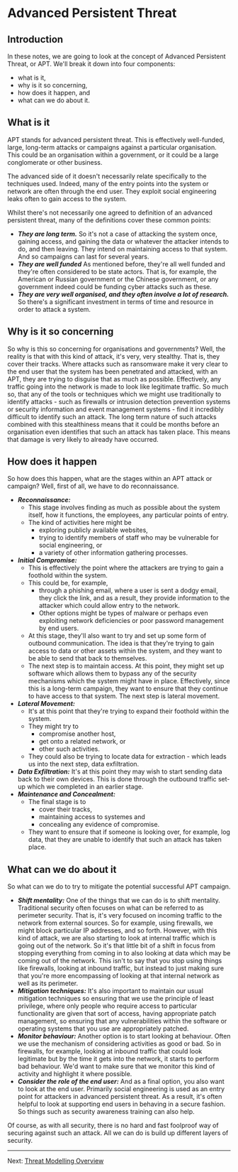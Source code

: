 # Advanced Persistent Threat

## Introduction

In these notes, we are going to look at the concept of Advanced Persistent Threat, or APT. We'll break it down into four components:
* what is it, 
* why is it so concerning, 
* how does it happen, and 
* what can we do about it. 

## What is it

APT stands for advanced persistent threat. This is effectively well-funded, large, long-term attacks or campaigns against a particular organisation. This could be an organisation within a government, or it could be a large conglomerate or other business. 

The advanced side of it doesn't necessarily relate specifically to the techniques used. Indeed, many of the entry points into the system or network are often through the end user. They exploit social engineering leaks often to gain access to the system. 

Whilst there's not necessarily one agreed to definition of an advanced persistent threat, many of the definitions cover these common points: 
* ***They are long term.*** So it's not a case of attacking the system once, gaining access, and gaining the data or whatever the attacker intends to do, and then leaving. They intend on maintaining access to that system. And so campaigns can last for several years. 
* ***They are well funded*** As mentioned before, they're all well funded and they're often considered to be state actors. That is, for example, the American or Russian government or the Chinese government, or any government indeed could be funding
cyber attacks such as these. 
* ***They are very well organised, and they often involve a lot of research.*** So there's a significant investment in terms of time and resource in order to attack a system.

## Why is it so concerning

So why is this so concerning for organisations and governments? Well, the reality is that with this kind of attack, it's very, very stealthy. That is, they cover their tracks. Where attacks such as ransomware make it very clear to the end user that the system has been penetrated and attacked, with an APT, they are trying to disguise that as much as possible. Effectively, any traffic going into the network is made to look like legitimate traffic. So much so, that any of the tools or techniques which we might use traditionally to identify attacks - such as firewalls or intrusion detection prevention systems or security information and event management systems - find it incredibly difficult to identify such an attack. The long term nature of such attacks combined with this stealthiness means that it could be months before an organisation even identifies that such an attack has taken place. This means that damage is very likely to already have occurred. 

## How does it happen

So how does this happen, what are the stages within an APT attack or campaign? Well, first of all, we have to do reconnaissance.

* ***Reconnaissance:*** 
    * This stage involves finding as much as possible about the system itself, how it functions, the employees, any particular points of entry. 
    * The kind of activities here might be 
        * exploring publicly available websites, 
        * trying to identify members of staff who may be vulnerable for social engineering, or 
        * a variety of other information gathering processes. 
* ***Initial Compromise:*** 
    * This is effectively the point where the attackers are trying to gain a foothold within the system. 
    * This could be, for example, 
        * through a phishing email, where a user is sent a dodgy email, they click the link, and as a result, they provide information to the attacker which could allow entry to the network. 
        * Other options might be types of malware or perhaps even exploiting network deficiencies or poor password management by end users. 
    * At this stage, they'll also want to try and set up some form of outbound communication. The idea is that they're trying to gain access to data or other assets within the system, and they want to be able to send that back to themselves. 
    * The next step is to maintain access. At this point, they might set up software which allows them to bypass any of the security mechanisms which the system might have in place. Effectively, since this is a long-term campaign, they want to ensure that they continue to have access to that system. The next step is lateral movement. 
* ***Lateral Movement:*** 
    * It's at this point that they're trying to expand their foothold within the system. 
    * They might try to 
        * compromise another host, 
        * get onto a related network, or 
        * other such activities. 
    * They could also be trying to locate data for extraction - which leads us into the next step, data exfiltration. 
* ***Data Exfiltration:*** It's at this point they may wish to start sending data back to their own devices. This is done through the outbound traffic set-up which we completed in an earlier stage. 
* ***Maintenance and Concealment:*** 
    * The final stage is to 
        * cover their tracks, 
        * maintaining access to systemes and 
        * concealing any evidence of compromise. 
    * They want to ensure that if someone is looking over, for example, log data, that they are unable to identify that such an attack has taken place. 

## What can we do about it

So what can we do to try to mitigate the potential successful APT campaign. 

* ***Shift mentality:*** One of the things that we can do is to shift mentality. Traditional security often focuses on what can be referred to as perimeter security. That is, it's very focused on incoming traffic to the network from external sources. So for example, using firewalls, we might block particular IP addresses, and so forth. However, with this kind of attack, we are also starting to look at internal traffic which is going out of the network. So it's that little bit of a shift in focus from stopping everything from coming in to also looking at data which may be coming out of the network. This isn't to say that you stop using things like firewalls, looking at inbound traffic, but instead to just making sure that you're more encompassing of looking at that internal network as well as its perimeter. 
* ***Mitigation techniques:*** It's also important to maintain our usual mitigation techniques so ensuring that we use the principle of least privilege, where only people who require access to particular functionality are given that sort of access, having appropriate patch management, so ensuring that any vulnerabilities within the software or operating systems that you use are appropriately patched. 
* ***Monitor behaviour:*** Another option is to start looking at behaviour. Often we use the mechanism of considering activities as good or bad. So in firewalls, for example, looking at inbound traffic that could look legitimate but by the time it gets into the network, it starts to perform bad behaviour. We'd want to make sure that we monitor this kind of activity and highlight it where possible. 
* ***Consider the role of the end user:*** And as a final option, you also want to look at the end user. Primarily social engineering is used as an entry point for attackers in advanced persistent threat. As a result, it's often helpful to look at supporting end users in behaving in a secure fashion. So things such as security awareness training can also help. 

Of course, as with all security, there is no hard and fast foolproof way of securing against such an attack. All we can do is build up different layers of security.

---

Next: [Threat Modelling Overview](Threat_Modelling_Overview)
